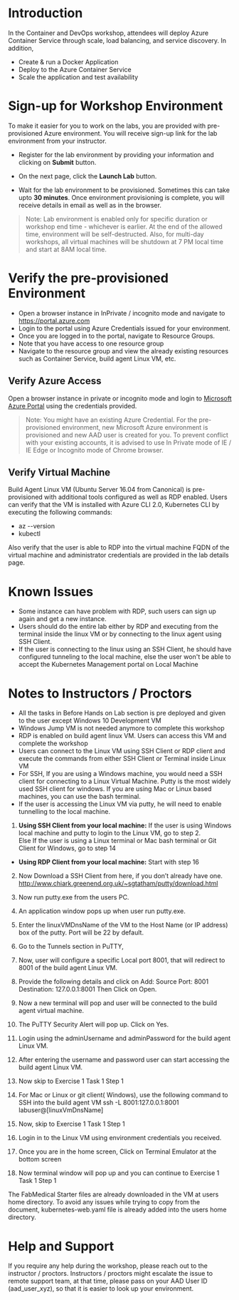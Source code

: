 # Introduction

In the Container and DevOps workshop, attendees will deploy Azure Container Service through scale, load balancing, and service discovery. 
In addition, 
* Create & run a Docker Application
* Deploy to the Azure Container Service
* Scale the application and test availability

# Sign-up for Workshop Environment

To make it easier for you to work on the labs, you are provided with pre-provisioned Azure environment. You will receive sign-up link for the lab environment from your instructor. 

* Register for the lab environment by providing your information and clicking on **Submit** button.

* On the next page, click the **Launch Lab** button.
 
* Wait for the lab environment to be provisioned. Sometimes this can take upto **30 minutes**. Once environment provisioning is complete, you will receive details in email as well as in the browser.
 
 > Note: Lab environment is enabled only for specific duration or workshop end time - whichever is earlier. At the end of the allowed time, environment will be self-destructed. Also, for multi-day workshops, all virtual machines will be shutdown at 7 PM local time and start at 8AM local time.

# Verify the pre-provisioned Environment

* Open a browser instance in InPrivate / incognito mode and navigate to https://portal.azure.com 
* Login to the portal using Azure Credentials issued for your environment.  
* Once you are logged in to the portal, navigate to Resource Groups. 
* Note that you have access to one resource group  
* Navigate to the resource group and view the already existing resources such as Container Service, build agent Linux VM, etc.


## Verify Azure Access

Open a browser instance in private or incognito mode and login to [Microsoft Azure Portal](https://portal.azure.com) using the credentials provided.

> Note: You might have an existing Azure Credential. For the pre-provisioned environment, new Microsoft Azure environment is provisioned and new AAD user is created for you. To prevent conflict with your existing accounts, it is advised to use In Private mode of IE / IE Edge or Incognito mode of Chrome browser.

## Verify Virtual Machine

Build Agent Linux VM (Ubuntu Server 16.04 from Canonical) is pre-provisioned with additional tools configured as well as RDP enabled.
Users can verify that the VM is installed with Azure CLI 2.0, Kubernetes CLI by executing the following commands:
* az --version
* kubectl 

Also verify that the user is able to RDP into the virtual machine
FQDN of the virtual machine and administrator credentials are provided in the lab details page.

# Known Issues

* Some instance can have problem with RDP, such users can sign up again and get a new instance.
* Users should do the entire lab either by RDP and executing from the terminal inside the linux VM or by
connecting to the linux agent using SSH Client.
* If the user is connecting to the linux using an SSH Client, he should have configured tunneling to the local machine, else the user won't be able to accept the Kubernetes Management portal on Local Machine

# Notes to Instructors / Proctors

* All the tasks in Before Hands on Lab section is pre deployed and given to the user except Windows 10 Development VM
* Windows Jump VM is not needed anymore to complete this workshop
* RDP is enabled on build agent linux VM. Users can access this VM and complete the workshop
* Users can connect to the Linux VM using SSH Client or RDP client and execute the commands from either SSH Client or Terminal inside Linux VM
* For SSH, If you are using a Windows machine, you would need a SSH client for connecting to a Linux Virtual Machine. Putty is the most widely used SSH client for windows. If you are using Mac or Linux based machines, you can use the bash terminal.
* If the user is accessing the Linux VM via putty, he will need to enable tunnelling to the local machine.
1. **Using SSH Client from your local machine:** 
If the user is using Windows local machine and putty to login to the Linux VM, go to step 2.  
Else If the user is using a Linux terminal or Mac bash terminal or Git Client for Windows, go to step 14 

* **Using RDP Client from your local machine:**
 Start with step 16 

2.	Now Download a SSH Client from here, if you don’t already have one. http://www.chiark.greenend.org.uk/~sgtatham/putty/download.html

3.	Now run putty.exe from the users PC.

4.	An application window pops up when user run putty.exe.

5.	Enter the linuxVMDnsName of the VM to the Host Name (or IP address) box of the putty. Port will be 22 by default.

6.	Go to the Tunnels section in PuTTY, 
 
7.	Now, user will configure a specific Local port 8001, that will redirect to 8001 of the build agent Linux VM. 

8.	Provide the following details and click on Add:
   Source Port: 8001
   Destination: 127.0.0.1:8001
Then Click on Open.
 
9.	Now a new terminal will pop and user will be connected to the build agent virtual machine.

10.	The PuTTY Security Alert will pop up. Click on Yes.

11.	Login using the adminUsername and adminPassword for the build agent Linux VM.
 
12.	After entering the username and password user can start accessing the build agent Linux VM.
 
13.	Now skip to Exercise 1 Task 1 Step 1

14.	For Mac or Linux or git client( Windows), use the following command to SSH into the build agent VM
ssh -L 8001:127.0.0.1:8001 labuser@[linuxVmDnsName]

15.	Now, skip to Exercise 1 Task 1 Step 1

16.	Login in to the Linux VM using environment credentials you received.
 
17.	Once you are in the home screen, Click on Terminal Emulator at the bottom screen
 
18.	Now terminal window will pop up and you can continue to Exercise 1 Task 1 Step 1

The FabMedical Starter files are already downloaded in the VM at users home directory.
To avoid any issues while trying to copy from the document, kubernetes-web.yaml file is already added into the users home directory.


# Help and Support

If you require any help during the workshop, please reach out to the instructor / proctors. Instructors / proctors might escalate the issue to remote support team, at that time, please pass on your AAD User ID (aad_user_xyz), so that it is easier to look up your environment.



